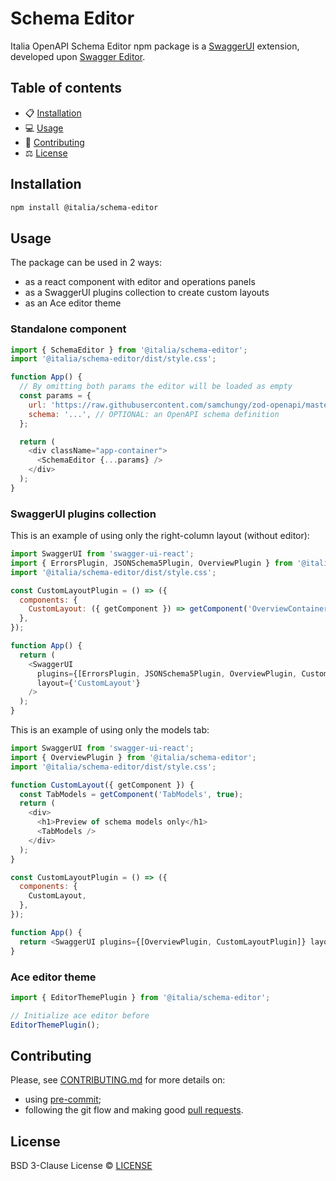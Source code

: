 # Schema Editor

Italia OpenAPI Schema Editor npm package is a [SwaggerUI](https://github.com/swagger-api/swagger-ui) extension, developed upon [Swagger Editor](https://github.com/swagger-api/swagger-editor).

## Table of contents

- 📋 [Installation](#installation)
- 💻 [Usage](#usage)
- 📝 [Contributing](#contributing)
- ⚖️ [License](#license)

## Installation

```bash
npm install @italia/schema-editor
```

## Usage

The package can be used in 2 ways:

- as a react component with editor and operations panels
- as a SwaggerUI plugins collection to create custom layouts
- as an Ace editor theme

### Standalone component

```js
import { SchemaEditor } from '@italia/schema-editor';
import '@italia/schema-editor/dist/style.css';

function App() {
  // By omitting both params the editor will be loaded as empty
  const params = {
    url: 'https://raw.githubusercontent.com/samchungy/zod-openapi/master/examples/simple/openapi.yml', // OPTIONAL: an OpenAPI file url
    schema: '...', // OPTIONAL: an OpenAPI schema definition
  };

  return (
    <div className="app-container">
      <SchemaEditor {...params} />
    </div>
  );
}
```

### SwaggerUI plugins collection

This is an example of using only the right-column layout (without editor):

```js
import SwaggerUI from 'swagger-ui-react';
import { ErrorsPlugin, JSONSchema5Plugin, OverviewPlugin } from '@italia/schema-editor';
import '@italia/schema-editor/dist/style.css';

const CustomLayoutPlugin = () => ({
  components: {
    CustomLayout: ({ getComponent }) => getComponent('OverviewContainer', true),
  },
});

function App() {
  return (
    <SwaggerUI
      plugins={[ErrorsPlugin, JSONSchema5Plugin, OverviewPlugin, CustomLayoutPlugin]}
      layout={'CustomLayout'}
    />
  );
}
```

This is an example of using only the models tab:

```js
import SwaggerUI from 'swagger-ui-react';
import { OverviewPlugin } from '@italia/schema-editor';
import '@italia/schema-editor/dist/style.css';

function CustomLayout({ getComponent }) {
  const TabModels = getComponent('TabModels', true);
  return (
    <div>
      <h1>Preview of schema models only</h1>
      <TabModels />
    </div>
  );
}

const CustomLayoutPlugin = () => ({
  components: {
    CustomLayout,
  },
});

function App() {
  return <SwaggerUI plugins={[OverviewPlugin, CustomLayoutPlugin]} layout={'CustomLayout'} />;
}
```

### Ace editor theme

```js
import { EditorThemePlugin } from '@italia/schema-editor';

// Initialize ace editor before
EditorThemePlugin();
```

## Contributing

Please, see [CONTRIBUTING.md](CONTRIBUTING.md) for more details on:

- using [pre-commit](CONTRIBUTING.md#pre-commit);
- following the git flow and making good [pull requests](CONTRIBUTING.md#making-a-pr).

## License

BSD 3-Clause License © [LICENSE](LICENSE)
